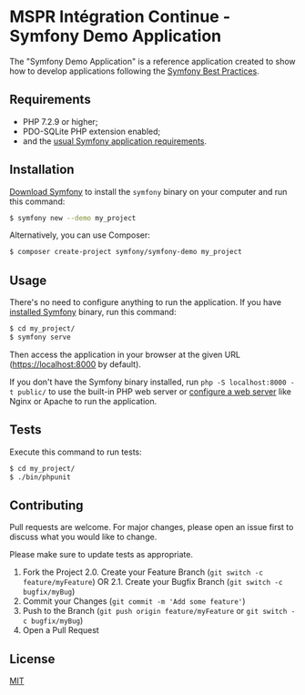 MSPR Intégration Continue - Symfony Demo Application
========================

The "Symfony Demo Application" is a reference application created to show how
to develop applications following the [Symfony Best Practices][1].

Requirements
------------

  * PHP 7.2.9 or higher;
  * PDO-SQLite PHP extension enabled;
  * and the [usual Symfony application requirements][2].

Installation
------------

[Download Symfony][4] to install the `symfony` binary on your computer and run
this command:

```bash
$ symfony new --demo my_project
```

Alternatively, you can use Composer:

```bash
$ composer create-project symfony/symfony-demo my_project
```

Usage
-----

There's no need to configure anything to run the application. If you have
[installed Symfony][4] binary, run this command:

```bash
$ cd my_project/
$ symfony serve
```

Then access the application in your browser at the given URL (<https://localhost:8000> by default).

If you don't have the Symfony binary installed, run `php -S localhost:8000 -t public/`
to use the built-in PHP web server or [configure a web server][3] like Nginx or
Apache to run the application.

Tests
-----

Execute this command to run tests:

```bash
$ cd my_project/
$ ./bin/phpunit
```

## Contributing

Pull requests are welcome. For major changes, please open an issue first to discuss what you would like to change.

Please make sure to update tests as appropriate.

1. Fork the Project
2.0. Create your Feature Branch (`git switch -c feature/myFeature`) OR
2.1. Create your Bugfix Branch (`git switch -c bugfix/myBug`)
3. Commit your Changes (`git commit -m 'Add some feature'`)
4. Push to the Branch (`git push origin feature/myFeature` or `git switch -c bugfix/myBug`)
5. Open a Pull Request

## License
[MIT](https://choosealicense.com/licenses/mit/)

[1]: https://symfony.com/doc/current/best_practices.html
[2]: https://symfony.com/doc/current/reference/requirements.html
[3]: https://symfony.com/doc/current/cookbook/configuration/web_server_configuration.html
[4]: https://symfony.com/download
